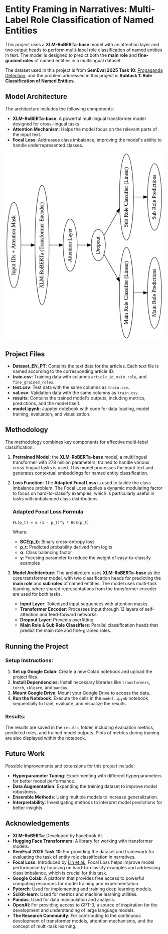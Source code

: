 # Entity Framing in Narratives: Multi-Label Role Classification of Named Entities

This project uses a **XLM-RoBERTa-base** model with an attention layer and two output heads to perform multi-label role classification of named entities in text. The model is designed to predict both the **main role** and **fine-grained roles** of named entities in a multilingual dataset.

The dataset used in this project is from **SemEval 2025 Task 10**: [Propaganda Detection](https://propaganda.math.unipd.it/semeval2025task10/), and the problem addressed in this project is **Subtask 1: Role Classification of Named Entities**.

## Model Architecture

The architecture includes the following components:
- **XLM-RoBERTa-base**: A powerful multilingual transformer model designed for cross-lingual tasks.
- **Attention Mechanism**: Helps the model focus on the relevant parts of the input text.
- **Focal Loss**: Addresses class imbalance, improving the model's ability to handle underrepresented classes.

![Model Architecture](model_architecture.png)

## Project Files

- **Dataset_EN_PT**: Contains the text data for the articles. Each text file is named according to the corresponding article ID.
- **train.csv**: Training data with columns `article_id`, `main_role`, and `fine_grained_roles`.
- **test.csv**: Test data with the same columns as `train.csv`.
- **val.csv**: Validation data with the same columns as `train.csv`.
- **results**: Contains the trained model's outputs, including metrics, predictions, and the model itself.
- **model.ipynb**: Jupyter notebook with code for data loading, model training, evaluation, and visualization.

## Methodology

The methodology combines key components for effective multi-label classification:

1. **Pretrained Model**: the **XLM-RoBERTa-base** model, a multilingual transformer with 278 million parameters, trained to handle various cross-lingual tasks is used. This model processes the input text and generates contextual embeddings for named entity classification.

2. **Loss Function**: The **Adapted Focal Loss** is used to tackle the class imbalance problem. The Focal Loss applies a dynamic modulating factor to focus on hard-to-classify examples, which is particularly useful in tasks with imbalanced class distributions.

    ### Adapted Focal Loss Formula
    ```
    FL(p_t) = α (1 - p_t)^γ * BCE(p_t)
    ```
    Where:
    - **BCE(p_t)**: Binary cross-entropy loss
    - **p_t**: Predicted probability derived from logits
    - **α**: Class balancing factor
    - **γ**: Focusing parameter to reduce the weight of easy-to-classify examples

3. **Model Architecture**: The architecture uses **XLM-RoBERTa-base** as the core transformer model, with two classification heads for predicting the **main role** and **sub roles** of named entities. The model uses multi-task learning, where shared representations from the transformer encoder are used for both tasks.

    - **Input Layer**: Tokenized input sequences with attention masks.
    - **Transformer Encoder**: Processes input through 12 layers of self-attention and feed-forward networks.
    - **Dropout Layer**: Prevents overfitting.
    - **Main Role & Sub Role Classifiers**: Parallel classification heads that predict the main role and fine-grained roles.

## Running the Project

### Setup Instructions:
1. **Set up Google Colab**: Create a new Colab notebook and upload the project files.
2. **Install Dependencies**: Install necessary libraries like `transformers`, `torch`, `sklearn`, and `pandas`.
3. **Mount Google Drive**: Mount your Google Drive to access the data.
4. **Run the Notebook**: Execute the cells in the `model.ipynb` notebook sequentially to train, evaluate, and visualize the results.

### Results:
The results are saved in the `results` folder, including evaluation metrics, predicted roles, and trained model outputs. Plots of metrics during training are also displayed within the notebook.

## Future Work

Possible improvements and extensions for this project include:
- **Hyperparameter Tuning**: Experimenting with different hyperparameters for better model performance.
- **Data Augmentation**: Expanding the training dataset to improve model robustness.
- **Ensemble Methods**: Using multiple models to increase generalization.
- **Interpretability**: Investigating methods to interpret model predictions for better insights.

## Acknowledgements

- **XLM-RoBERTa**: Developed by Facebook AI.
- **Hugging Face Transformers**: A library for working with transformer models.
- **SemEval 2025 Task 10**: For providing the dataset and framework for evaluating the task of entity role classification in narratives.
- **Focal Loss**: Introduced by [Lin et al.](https://arxiv.org/abs/1708.02002), Focal Loss helps improve model performance by focusing on hard-to-classify examples and addressing class imbalance, which is crucial for this task.
- **Google Colab**: A platform that provides free access to powerful computing resources for model training and experimentation.
- **Pytorch**: Used for implementing and training deep learning models.
- **Scikit-learn**: Used for metrics and machine learning utilities.
- **Pandas**: Used for data manipulation and analysis.
- **OpenAI**: For providing access to GPT-3, a source of inspiration for the development and understanding of large language models.
- **The Research Community**: For contributing to the continuous development of transformer models, attention mechanisms, and the concept of multi-task learning.
